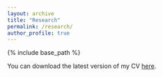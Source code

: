 ```yaml
---
layout: archive
title: "Research"
permalink: /research/
author_profile: true
---
```


{% include base_path %}

You can download the latest version of my CV <a href="https://gulcalikli.github.io/files/CV_Gul_Calikli.pdf">here</a>.


